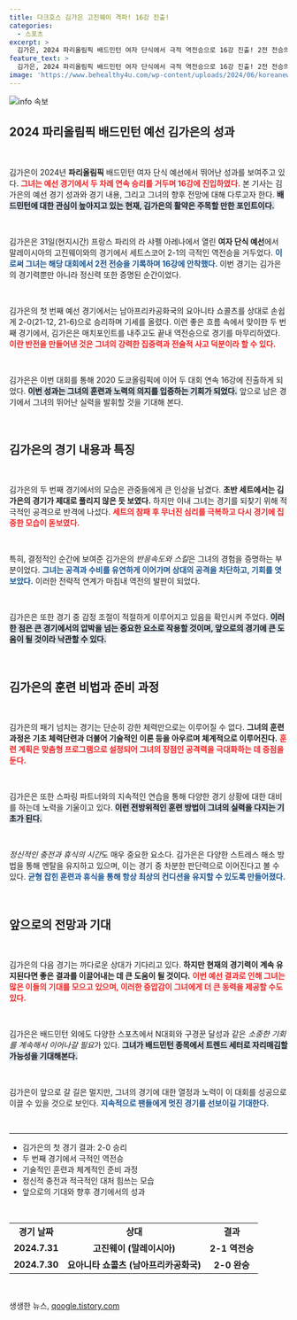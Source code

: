 ```yaml
---
title: 다크호스 김가은 고진웨이 격파! 16강 진출!
categories:
  - 스포츠
excerpt: >
  김가은, 2024 파리올림픽 배드민턴 여자 단식에서 극적 역전승으로 16강 진출! 2전 전승의 기세로 올림픽 메달 도전 여정에 박차를 가한다!
feature_text: >
  김가은, 2024 파리올림픽 배드민턴 여자 단식에서 극적 역전승으로 16강 진출! 2전 전승의 기세로 올림픽 메달 도전 여정에 박차를 가한다!
image: 'https://www.behealthy4u.com/wp-content/uploads/2024/06/koreanews.jpg'
---
```


<p><img src="https://www.behealthy4u.com/wp-content/uploads/2024/06/koreanews.jpg" alt="info 속보" /></p>

<h2 data-ke-size="size26">2024 파리올림픽 배드민턴 예선 김가은의 성과</h2>

<p data-ke-size="size16">&nbsp;</p>

<p>김가은이 2024년 <b>파리올림픽</b> 배드민턴 여자 단식 예선에서 뛰어난 성과를 보여주고 있다. <b><span style="color: #ee2323;">그녀는 예선 경기에서 두 차례 연속 승리를 거두며 16강에 진입하였다.</span></b> 본 기사는 김가은의 예선 경기 성과와 경기 내용, 그리고 그녀의 향후 전망에 대해 다루고자 한다. <b><span style="background-color: #21538527;">배드민턴에 대한 관심이 높아지고 있는 현재, 김가은의 활약은 주목할 만한 포인트이다.</span></b> </p>

<p data-ke-size="size16">&nbsp;</p>

<p>김가은은 31일(현지시간) 프랑스 파리의 라 샤펠 아레나에서 열린 <b>여자 단식 예선</b>에서 말레이시아의 고진웨이와의 경기에서 세트스코어 2-1의 극적인 역전승을 거두었다. <b><span style="color: #1a5490;">이로써 그녀는 해당 대회에서 2전 전승을 기록하며 16강에 안착했다.</span></b> 이번 경기는 김가은의 경기력뿐만 아니라 정신력 또한 증명된 순간이었다.</p>

<p data-ke-size="size16">&nbsp;</p>

<p>김가은의 첫 번째 예선 경기에서는 남아프리카공화국의 요아니타 쇼콜츠를 상대로 손쉽게 2-0(21-12, 21-6)으로 승리하며 기세를 올렸다. 이런 좋은 흐름 속에서 맞이한 두 번째 경기에서, 김가은은 매치포인트를 내주고도 끝내 역전승으로 경기를 마무리하였다. <b><span style="color: #ee2323;">이란 반전을 만들어낸 것은 그녀의 강력한 집중력과 전술적 사고 덕분이라 할 수 있다.</span></b></p>

<p data-ke-size="size16">&nbsp;</p>

<p>김가은은 이번 대회를 통해 2020 도쿄올림픽에 이어 두 대회 연속 16강에 진출하게 되었다. <b><span style="background-color: #21538527;">이번 성과는 그녀의 훈련과 노력의 의지를 입증하는 기회가 되었다.</span></b> 앞으로 남은 경기에서 그녀의 뛰어난 실력을 발휘할 것을 기대해 본다.</p>

<p data-ke-size="size16">&nbsp;</p>

<h2 data-ke-size="size26">김가은의 경기 내용과 특징</h2>

<p data-ke-size="size16">&nbsp;</p>

<p>김가은의 두 번째 경기에서의 모습은 관중들에게 큰 인상을 남겼다. <b>초반 세트에서는 김가은의 경기가 제대로 풀리지 않은 듯 보였다.</b> 하지만 이내 그녀는 경기를 되찾기 위해 적극적인 공격으로 반격에 나섰다. <b><span style="color: #ee2323;">세트의 참패 후 무너진 심리를 극복하고 다시 경기에 집중한 모습이 돋보였다.</span></b></p>

<p data-ke-size="size16">&nbsp;</p>

<p>특히, 결정적인 순간에 보여준 김가은의 <em>반응속도와 스킬</em>은 그녀의 경험을 증명하는 부분이었다. <b><span style="color: #1a5490;">그녀는 공격과 수비를 유연하게 이어가며 상대의 공격을 차단하고, 기회를 엿보았다.</span></b> 이러한 전략적 연계가 마침내 역전의 발판이 되었다. </p>

<p data-ke-size="size16">&nbsp;</p>

<p>김가은은 또한 경기 중 감정 조절이 적절하게 이루어지고 있음을 확인시켜 주었다. <b><span style="background-color: #21538527;">이러한 점은 큰 경기에서의 압박을 넘는 중요한 요소로 작용할 것이며, 앞으로의 경기에 큰 도움이 될 것이라 낙관할 수 있다.</span></b></p>

<p data-ke-size="size16">&nbsp;</p>

<h2 data-ke-size="size26">김가은의 훈련 비법과 준비 과정</h2>

<p data-ke-size="size16">&nbsp;</p>

<p>김가은의 패기 넘치는 경기는 단순히 강한 체력만으로는 이루어질 수 없다. <b>그녀의 훈련 과정은 기초 체력단련과 더불어 기술적인 이론 등을 아우르며 체계적으로 이루어진다.</b> <b><span style="color: #ee2323;">훈련 계획은 맞춤형 프로그램으로 설정되어 그녀의 장점인 공격력을 극대화하는 데 중점을 둔다.</span></b></p>

<p data-ke-size="size16">&nbsp;</p>

<p>김가은은 또한 스파링 파트너와의 지속적인 연습을 통해 다양한 경기 상황에 대한 대비를 하는데 노력을 기울이고 있다. <b><span style="background-color: #21538527;">이런 전방위적인 훈련 방법이 그녀의 실력을 다지는 기초가 된다.</span></b> </p>

<p data-ke-size="size16">&nbsp;</p>

<p><em>정신적인 충전과 휴식의 시간</em>도 매우 중요한 요소다. 김가은은 다양한 스트레스 해소 방법을 통해 멘탈을 유지하고 있으며, 이는 경기 중 차분한 판단력으로 이어진다고 볼 수 있다. <b><span style="color: #1a5490;">균형 잡힌 훈련과 휴식을 통해 항상 최상의 컨디션을 유지할 수 있도록 만들어졌다.</span></b></p>

<p data-ke-size="size16">&nbsp;</p>

<h2 data-ke-size="size26">앞으로의 전망과 기대</h2>

<p data-ke-size="size16">&nbsp;</p>

<p>김가은의 다음 경기는 까다로운 상대가 기다리고 있다. <b>하지만 현재의 경기력이 계속 유지된다면 좋은 결과를 이끌어내는 데 큰 도움이 될 것이다.</b> <b><span style="color: #ee2323;">이번 예선 결과로 인해 그녀는 많은 이들의 기대를 모으고 있으며, 이러한 중압감이 그녀에게 더 큰 동력을 제공할 수도 있다.</span></b> </p>

<p data-ke-size="size16">&nbsp;</p>

<p>김가은은 배드민턴 외에도 다양한 스포츠에서 N대회와 구경꾼 달성과 같은 <em>소중한 기회를 계속해서 이어나갈 필요</em>가 있다. <b><span style="background-color: #21538527;">그녀가 배드민턴 종목에서 트렌드 세터로 자리매김할 가능성을 기대해본다.</span></b> </p>

<p data-ke-size="size16">&nbsp;</p>

<p>김가은이 앞으로 갈 길은 멀지만, 그녀의 경기에 대한 열정과 노력이 이 대회를 성공으로 이끌 수 있을 것으로 보인다. <b><span style="color: #1a5490;">지속적으로 팬들에게 멋진 경기를 선보이길 기대한다.</span></b></p>

<p data-ke-size="size16">&nbsp;</p>

<hr/>

<ul>
    <li>김가은의 첫 경기 결과: 2-0 승리</li>
    <li>두 번째 경기에서 극적인 역전승</li>
    <li>기술적인 훈련과 체계적인 준비 과정</li>
    <li>정신적 충전과 적극적인 대처 힘쓰는 모습</li>
    <li>앞으로의 기대와 향후 경기에서의 성과</li>
</ul>

<p data-ke-size="size16">&nbsp;</p>

<table style="width:100%;">
    <tr>
        <td style="text-align: center; height: 17px;"><b>경기 날짜</b></td>
        <td style="text-align: center; height: 17px;"><b>상대</b></td>
        <td style="text-align: center; height: 17px;"><b>결과</b></td>
    </tr>
    <tr>
        <td style="text-align: center; height: 17px;"><b>2024.7.31</b></td>
        <td style="text-align: center; height: 17px;"><b>고진웨이 (말레이시아)</b></td>
        <td style="text-align: center; height: 17px;"><b>2-1 역전승</b></td>
    </tr>
    <tr>
        <td style="text-align: center; height: 17px;"><b>2024.7.30</b></td>
        <td style="text-align: center; height: 17px;"><b>요아니타 쇼콜츠 (남아프리카공화국)</b></td>
        <td style="text-align: center; height: 17px;"><b>2-0 완승</b></td>
    </tr>
</table>

<p data-ke-size="size16">&nbsp;</p>
생생한 뉴스, <a href="https://qoogle.tistory.com" rel="dofollow">qoogle.tistory.com</a>


